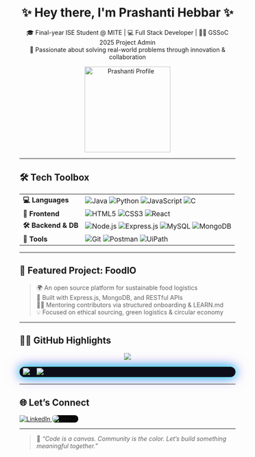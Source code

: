 <h1 align="center">✨ Hey there, I'm Prashanti Hebbar ✨</h1>
<p align="center">
  🎓 Final-year ISE Student @ MITE | 💻 Full Stack Developer | 🧑‍🏫 GSSoC 2025 Project Admin <br>
  🌱 Passionate about solving real-world problems through innovation & collaboration
</p>

<p align="center">
  <img src="https://github.com/user-attachments/assets/9b4aed3e-8d29-4eca-9833-034f49386bec" width="200" alt="Prashanti Profile"/>
</p>

---


## 🛠️ Tech Toolbox

<table>
  <tr>
    <td><strong>💻 Languages</strong></td>
    <td>
      <img src="https://img.icons8.com/color/48/java-coffee-cup-logo.png" title="Java"/>
      <img src="https://img.icons8.com/color/48/python.png" title="Python"/>
      <img src="https://img.icons8.com/color/48/javascript--v1.png" title="JavaScript"/>
      <img src="https://img.icons8.com/color/48/c-programming.png" title="C"/>
    </td>
  </tr>
  <tr>
    <td><strong>🎨 Frontend</strong></td>
    <td>
      <img src="https://img.icons8.com/color/48/html-5--v1.png" title="HTML5"/>
      <img src="https://img.icons8.com/color/48/css3.png" title="CSS3"/>
      <img src="https://img.icons8.com/officel/48/react.png" title="React"/>
    </td>
  </tr>
  <tr>
    <td><strong>🛠️ Backend & DB</strong></td>
    <td>
      <img src="https://img.icons8.com/color/48/nodejs.png" title="Node.js"/>
      <img src="https://img.icons8.com/fluency/48/express-js.png" title="Express.js"/>
      <img src="https://img.icons8.com/color/48/mysql-logo.png" title="MySQL"/>
      <img src="https://img.icons8.com/color/48/mongodb.png" title="MongoDB"/>
    </td>
  </tr>
  <tr>
    <td><strong>🔧 Tools</strong></td>
    <td>
      <img src="https://img.icons8.com/color/48/git.png" title="Git"/>
      <img src="https://img.icons8.com/dusk/48/postman-api.png" title="Postman"/>
      <img src="https://img.icons8.com/color/48/uipath.png" title="UiPath"/>
    </td>
  </tr>
</table>

---

## 🥗 Featured Project: FoodIO

> 🌍 An open source platform for sustainable food logistics  
> 🔧 Built with Express.js, MongoDB, and RESTful APIs  
> 🧑‍🏫 Mentoring contributors via structured onboarding & LEARN.md  
> 💡 Focused on ethical sourcing, green logistics & circular economy

---

## 🚀✨ GitHub Highlights

<p align="center">
   <img src="https://readme-typing-svg.herokuapp.com?font=Fira+Code&size=24&duration=2500&pause=800&color=FF6FFF&center=true&vCenter=true&width=600&lines=💻+Passionate+Coder;🚀+Future+Full-Stack+Developer;🌌+Lifelong+Learner!" />
</p>

<table align="center" style="border-collapse: collapse; background: #0D0D1A; border-radius: 12px; box-shadow: 0 0 20px #00F7FF, 0 0 30px #9B5DE5;">
  <tr>
    <td>
      <img src="https://github-streak-stats-ruby.vercel.app/?user=Prashanti-Hebbar&theme=radical&ring=00F7FF&fire=9B5DE5&currStreakLabel=00F7FF&sideNums=9B5DE5&currStreakNum=00F7FF&sideLabels=9B5DE5&dates=00F7FF&hide_border=true" />
    </td>
    <td>
      <img src="https://awesome-github-stats.azurewebsites.net/user-stats/Prashanti-Hebbar?cardType=octocat&theme=radical&Ring=00F7FF&currStreakNum=9B5DE5&Background=0D0D1A&preferLogin=false&hide_border=true" />
    </td>
  </tr>
</table>


---

## 🌐 Let’s Connect

<p align="left">
  <a href="https://linkedin.com/in/prashanti-hebbar-205a51282" target="_blank">
    <img src="https://img.icons8.com/color/48/linkedin.png" title="LinkedIn"/>
  </a>
  <a href="https://github.com/Prashanti-Hebbar" target="_blank">
    <img src="https://img.icons8.com/ios-filled/48/ffffff/github.png" title="GitHub" style="background-color:#000; border-radius:8px;"/>
  </a>
</p>

---

> 🧩 *“Code is a canvas. Community is the color. Let’s build something meaningful together.”*
